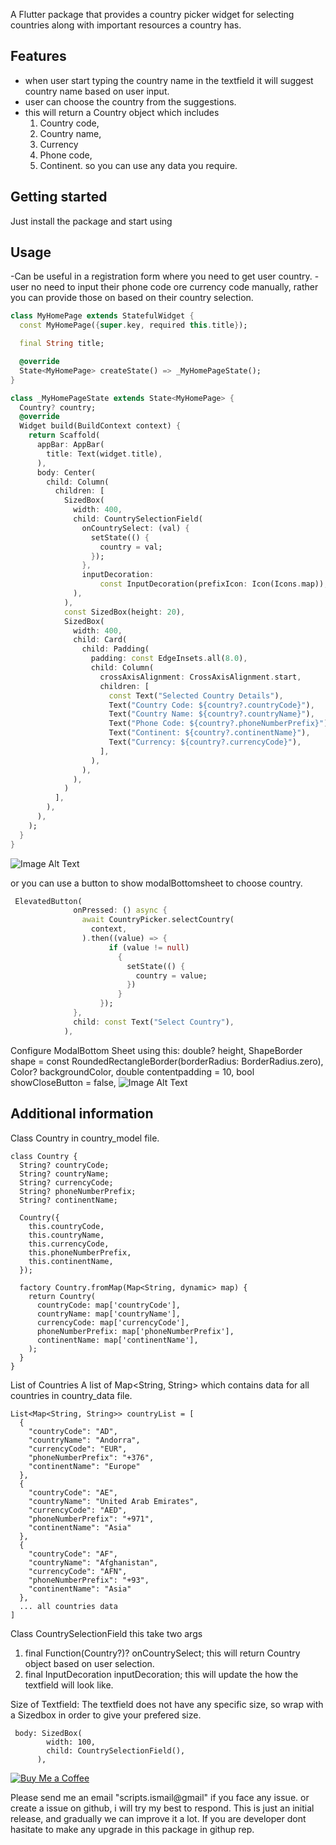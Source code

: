 <!--
This README describes the package. If you publish this package to pub.dev,
this README's contents appear on the landing page for your package.

For information about how to write a good package README, see the guide for
[writing package pages](https://dart.dev/guides/libraries/writing-package-pages).

For general information about developing packages, see the Dart guide for
[creating packages](https://dart.dev/guides/libraries/create-library-packages)
and the Flutter guide for
[developing packages and plugins](https://flutter.dev/developing-packages).
-->

A Flutter package that provides a country picker widget for selecting countries along with important resources a country has.

## Features
- when user start typing the country name in the textfield it will suggest country name based on user input.
- user can choose the country from the suggestions.
- this will return a Country object which includes
   1. Country code,
   2. Country name,
   3. Currency
   4. Phone code,
   5. Continent.
   so you can use any data you require.

## Getting started

Just install the package and start using

## Usage

-Can be useful in a registration form where you need to get user country.
-user no need to input their phone code ore currency code manually, rather you can provide those on based on their country selection.

```dart
class MyHomePage extends StatefulWidget {
  const MyHomePage({super.key, required this.title});

  final String title;

  @override
  State<MyHomePage> createState() => _MyHomePageState();
}

class _MyHomePageState extends State<MyHomePage> {
  Country? country;
  @override
  Widget build(BuildContext context) {
    return Scaffold(
      appBar: AppBar(
        title: Text(widget.title),
      ),
      body: Center(
        child: Column(
          children: [
            SizedBox(
              width: 400,
              child: CountrySelectionField(
                onCountrySelect: (val) {
                  setState(() {
                    country = val;
                  });
                },
                inputDecoration:
                    const InputDecoration(prefixIcon: Icon(Icons.map)),
              ),
            ),
            const SizedBox(height: 20),
            SizedBox(
              width: 400,
              child: Card(
                child: Padding(
                  padding: const EdgeInsets.all(8.0),
                  child: Column(
                    crossAxisAlignment: CrossAxisAlignment.start,
                    children: [
                      const Text("Selected Country Details"),
                      Text("Country Code: ${country?.countryCode}"),
                      Text("Country Name: ${country?.countryName}"),
                      Text("Phone Code: ${country?.phoneNumberPrefix}"),
                      Text("Continent: ${country?.continentName}"),
                      Text("Currency: ${country?.currencyCode}"),
                    ],
                  ),
                ),
              ),
            )
          ],
        ),
      ),
    );
  }
}
```
![Image Alt Text](images\fielddemo.PNG)

or you can use a button to show modalBottomsheet to choose country.
```dart
 ElevatedButton(
              onPressed: () async {
                await CountryPicker.selectCountry(
                  context,
                ).then((value) => {
                      if (value != null)
                        {
                          setState(() {
                            country = value;
                          })
                        }
                    });
              },
              child: const Text("Select Country"),
            ),
```
Configure ModalBottom Sheet using this:
    double? height,
    ShapeBorder shape =
        const RoundedRectangleBorder(borderRadius: BorderRadius.zero),
    Color? backgroundColor,
    double contentpadding = 10,
    bool showCloseButton = false,
![Image Alt Text](images\modalbottomsheet.PNG)




## Additional information

Class Country in country_model file.
```
class Country {
  String? countryCode;
  String? countryName;
  String? currencyCode;
  String? phoneNumberPrefix;
  String? continentName;

  Country({
    this.countryCode,
    this.countryName,
    this.currencyCode,
    this.phoneNumberPrefix,
    this.continentName,
  });

  factory Country.fromMap(Map<String, dynamic> map) {
    return Country(
      countryCode: map['countryCode'],
      countryName: map['countryName'],
      currencyCode: map['currencyCode'],
      phoneNumberPrefix: map['phoneNumberPrefix'],
      continentName: map['continentName'],
    );
  }
}
```

List of Countries
A list of Map<String, String> which contains data for all countries in country_data file.
```
List<Map<String, String>> countryList = [
  {
    "countryCode": "AD",
    "countryName": "Andorra",
    "currencyCode": "EUR",
    "phoneNumberPrefix": "+376",
    "continentName": "Europe"
  },
  {
    "countryCode": "AE",
    "countryName": "United Arab Emirates",
    "currencyCode": "AED",
    "phoneNumberPrefix": "+971",
    "continentName": "Asia"
  },
  {
    "countryCode": "AF",
    "countryName": "Afghanistan",
    "currencyCode": "AFN",
    "phoneNumberPrefix": "+93",
    "continentName": "Asia"
  },
  ... all countries data
]
```

Class CountrySelectionField
this take two args
1. final Function(Country?)? onCountrySelect;
   this will return Country object based on user selection.
2. final InputDecoration inputDecoration;
   this will update the how the textfield will look like.

Size of Textfield:
The textfield does not have any specific size, so wrap with a Sizedbox in order to give your prefered size.
```
 body: SizedBox(
        width: 100,
        child: CountrySelectionField(),
      ),
```

[![Buy Me a Coffee](https://img.shields.io/badge/Buy%20Me%20a%20Coffee-Donate-yellow)](https://www.paypal.me/smile675/myr5)


Please send me an email "scripts.ismail@gmail" if you face any issue. or create a issue on github, i will try my best to respond.
This is just an initial release, and gradually we can improve it a lot. If you are developer dont hasitate to make any upgrade in this package in githup rep.
